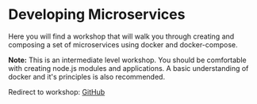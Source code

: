 # Developing Microservices
Here you will find a workshop that will walk you through creating and composing a set of
microservices using docker and docker-compose.

__Note:__ This is an intermediate level workshop. You should be comfortable
with creating node.js modules and applications. A basic understanding of docker
and it's principles is also recommended.


Redirect to workshop:
[GitHub](https://github.com/nearform/developing-microservices)
